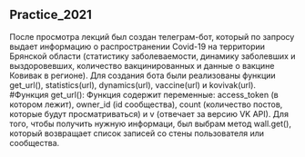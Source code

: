 ## Practice_2021
После просмотра лекций был создан телеграм-бот, который по запросу выдает информацию о распространении Covid-19 на территории Брянской области (статистику заболеваемости, динамику заболевших и выздоровевших, количество вакцинированных и данные о вакцине Ковивак в регионе).
Для создания бота были реализованы функции get_url(), statistics(url), dynamics(url), vaccine(url) и kovivak(url).
#Функция get_url():
Функция содержит переменные: access_token (в котором лежит), owner_id (id сообщества), count (количество постов, которые будут просматриваться) и v (отвечает за версию VK API). Для того, чтобы получить нужную информаци, был выбрам метод wall.get(), который возвращает список записей со стены пользователя или сообщества.
